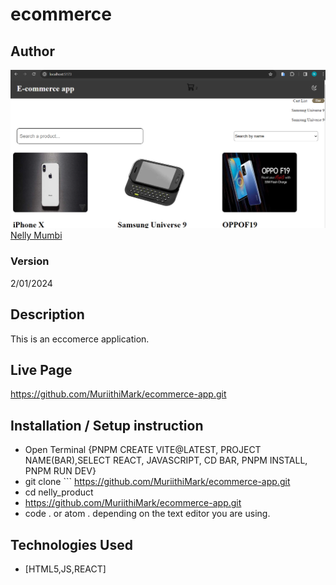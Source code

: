 # ecommerce
## Author
![image](https://github.com/MuriithiMark/ecommerce-app/blob/nelly_product/Screenshot%20.png)
[Nelly Mumbi](https://github.com/keiley411)


### Version
2/01/2024
## Description
This is an eccomerce application.
## Live Page 
https://github.com/MuriithiMark/ecommerce-app.git
## Installation / Setup instruction
* Open Terminal {PNPM CREATE VITE@LATEST, PROJECT NAME(BAR),SELECT REACT, JAVASCRIPT, CD BAR, PNPM INSTALL, PNPM RUN DEV}
* git clone ``` https://github.com/MuriithiMark/ecommerce-app.git
* cd nelly_product
* https://github.com/MuriithiMark/ecommerce-app.git
* code . or atom . depending on the text editor you are using.
## Technologies Used
* [HTML5,JS,REACT]
